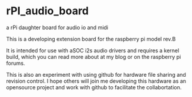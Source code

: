 rPI_audio_board
===============

a rPi daughter board for audio io and midi

This is a developing extension board for the raspberry pi model rev.B

It is intended for use with aSOC i2s audio drivers and requires a kernel build, which you can read more about at my blog or on the raspberry pi forums.

This is also an experiment with using github for hardware file sharing and revision control. I hope others will join me developing this hardware as an opensource project and work with github to facilitate the collabortation.

